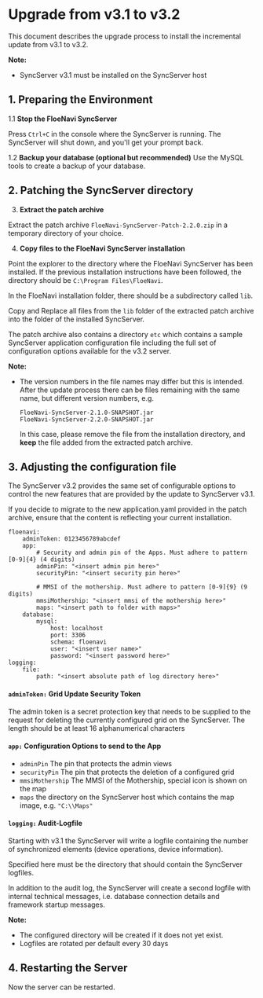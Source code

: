 # Upgrade from v3.1 to v3.2

This document describes the upgrade process to install
the incremental update from v3.1 to v3.2.

**Note:**

- SyncServer v3.1 must be installed on the SyncServer host

## 1. Preparing the Environment

1.1 **Stop the FloeNavi SyncServer**

   Press `Ctrl+C` in the console where the SyncServer is running. The SyncServer will shut down, and you'll get your 
   prompt back.
   
1.2 **Backup your database (optional but recommended)**
   Use the MySQL tools to create a backup of your database.
   

## 2. Patching the SyncServer directory

3. **Extract the patch archive**
   
Extract the patch archive `FloeNavi-SyncServer-Patch-2.2.0.zip` 
in a temporary directory of your choice.
   
4. **Copy files to the FloeNavi SyncServer installation**
   
Point the explorer to the directory where the FloeNavi SyncServer 
has been installed.
If the previous installation instructions have been followed, 
the directory should be `C:\Program Files\FloeNavi`.
   
In the FloeNavi installation folder, 
there should be a subdirectory called `lib`.
    
Copy and Replace all files from the `lib` folder of the extracted patch
archive into the folder of the installed SyncServer.

The patch archive also contains a directory `etc` 
which contains a sample SyncServer application configuration file 
including the full set
of configuration options available for the v3.2 server.

**Note:** 

- The version numbers in the file names may differ but this is intended. 
  After the update process there can be files remaining with the same name,
  but different version numbers, e.g.
  ```
  FloeNavi-SyncServer-2.1.0-SNAPSHOT.jar
  FloeNavi-SyncServer-2.2.0-SNAPSHOT.jar
  ```
  In this case, please remove the file from the installation directory,
  and **keep** the file added from the extracted patch archive.

## 3. Adjusting the configuration file
  
The SyncServer v3.2 provides the same set of configurable options 
to control the new features that are provided by the update to SyncServer v3.1.

If you decide to migrate to the new application.yaml provided in the patch archive, 
ensure that the content is reflecting your current installation.

```
floenavi:
    adminToken: 0123456789abcdef
    app:
        # Security and admin pin of the Apps. Must adhere to pattern [0-9]{4} (4 digits)
        adminPin: "<insert admin pin here>"
        securityPin: "<insert security pin here>"

        # MMSI of the mothership. Must adhere to pattern [0-9]{9} (9 digits)
        mmsiMothership: "<insert mmsi of the mothership here>"
        maps: "<insert path to folder with maps>"
    database:
        mysql:
            host: localhost
            port: 3306
            schema: floenavi
            user: "<insert user name>"
            password: "<insert password here>"
logging:
    file:
        path: "<insert absolute path of log directory here>"
```

#### `adminToken:` Grid Update Security Token

The admin token is a secret protection key that needs to be supplied 
to the request for deleting the currently configured grid on the SyncServer.
The length should be at least 16 alphanumerical characters

#### `app:` Configuration Options to send to the App
- `adminPin` The pin that protects the admin views
- `securityPin` The pin that protects the deletion of a configured grid
- `mmsiMothership` The MMSI of the Mothership, special icon is shown on the map
- `maps` the directory on the SyncServer host which contains the map image, e.g. `"C:\\Maps"`

#### `logging:` Audit-Logfile

Starting with v3.1 the SyncServer will write a logfile containing the number
of synchronized elements (device operations, device information).

Specified here must be the directory that should contain the SyncServer logfiles.

In addition to the audit log, the SyncServer will create a second logfile with
internal technical messages, i.e. database connection details and framework startup messages.

**Note:**
- The configured directory will be created if it does not yet exist.
- Logfiles are rotated per default every 30 days

## 4. Restarting the Server

Now the server can be restarted.